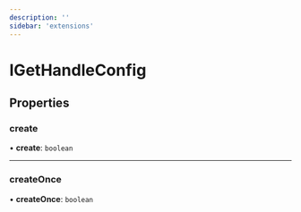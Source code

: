 ```yaml
---
description: ''
sidebar: 'extensions'
---
```


# IGetHandleConfig

## Properties

### create

• **create**: `boolean`

---

### createOnce

• **createOnce**: `boolean`
